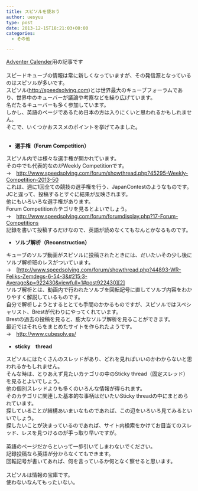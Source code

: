 ```yaml
---
title: スピソルを使おう
author: uesyuu
type: post
date: 2013-12-15T18:21:03+00:00
categories:
  - その他

---
```

[Adventer Calender][1]用の記事です  
&nbsp;  
スピードキューブの情報は常に新しくなっていますが、その発信源となっているのはスピソルが多いです。  
スピソル(<http://speedsolving.com>)とは世界最大のキューブフォーラムであり、世界中のキューバーが議論や考察などを繰り広げています。  
名だたるキューバーも多く参加しています。  
しかし、英語のページであるため日本の方は入りにくいと思われるかもしれません。  
そこで、いくつかおススメのポイントを挙げてみました。  
&nbsp;

  * **選手権（Forum Competition）**

スピソル内では様々な選手権が開かれています。  
その中でも代表的なのがWeekly Competitionです。  
→　<http://www.speedsolving.com/forum/showthread.php?45295-Weekly-Competition-2013-50>  
これは、週に1回全ての競技の選手権を行う、JapanContestのようなものです。  
JCと違って、投稿するとすぐに結果が反映されます。  
他にもいろいろな選手権があります。  
Forum Competitionカテゴリを見るとよいでしょう。  
→　<http://www.speedsolving.com/forum/forumdisplay.php?17-Forum-Competitions>  
記録を書いて投稿するだけなので、英語が読めなくてもなんとかなるものです。

  * **ソルブ解析（Reconstruction）**

キューブのソルブ動画がスピソルに投稿されたときには、だいたいその少し後にソルブ解析班のレスがついています。  
→　[http://www.speedsolving.com/forum/showthread.php?44893-WR-Feliks-Zemdegs-6-54-3&#215;3-Average&p=922430&viewfull=1#post922430][2]  
ソルブ解析とは、動画内で行われたソルブを回転記号に直してソルブ内容をわかりやすく解説しているものです。  
自分で解析しようとするととても手間のかかるものですが、スピソルではスペシャリスト、Brestが代わりにやってくれています。  
Brestの過去の投稿を見ると、膨大なソルブ解析を見ることができます。  
最近ではそれらをまとめたサイトを作られたようです。  
→　<http://www.cubesolv.es/>

  * **sticky　thread**

スピソルにはたくさんのスレッドがあり、どれを見ればいいのかわからないと思われるかもしれません。  
そんな時は、とりあえず見たいカテゴリの中のSticky thread（固定スレッド）を見るとよいでしょう。  
他の個別スレッドよりも多くのいろんな情報が得られます。  
そのカテゴリに関連した基本的な事柄はだいたいSticky threadの中にまとめられています。  
探していることが結構あいまいなものであれば、この辺をいろいろ見てみるといいでしょう。  
探したいことが決まっているのであれば、サイト内検索をかけてお目当てのスレッド、レスを見つけるのが手っ取り早いですが。  
&nbsp;  
英語のページだからといって一歩引いてしまわないでください。  
記録投稿なら英語が分からなくてもできます。  
回転記号が書いてあれば、何を言っているか何となく察せると思います。  
&nbsp;  
スピソルは情報の宝庫です。  
使わないなんてもったいない。

 [1]: http://www.adventar.org/calendars/223
 [2]: http://www.speedsolving.com/forum/showthread.php?44893-WR-Feliks-Zemdegs-6-54-3x3-Average&p=922430&viewfull=1#post922430